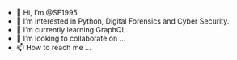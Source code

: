 - 👋 Hi, I’m @SF1995
- 👀 I’m interested in Python, Digital Forensics and Cyber Security.
- 🌱 I’m currently learning GraphQL.
- 💞️ I’m looking to collaborate on ...
- 📫 How to reach me ...

<!---
SF1995/SF1995 is a ✨ special ✨ repository because its `README.md` (this file) appears on your GitHub profile.
You can click the Preview link to take a look at your changes.
--->
